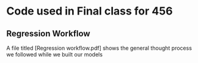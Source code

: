 # Code used in Final class for 456

## Regression Workflow
A file titled [Regression workflow.pdf] shows the general thought process we followed while we built our models
